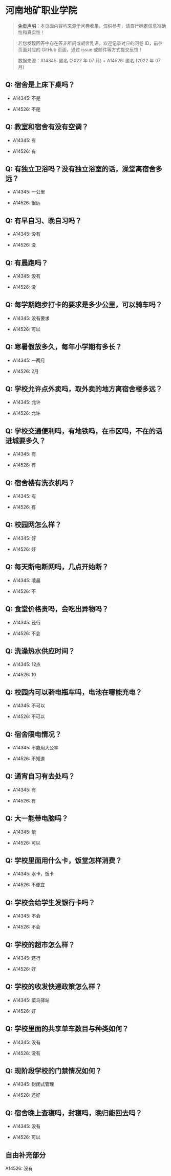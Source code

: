 # 河南地矿职业学院

> [免责声明](https://colleges.chat/#_3)：本页面内容均来源于问卷收集，仅供参考，请自行确定信息准确性和真实性！

> 若您发现回答中存在答非所问或胡言乱语，欢迎记录对应的问卷 ID，前往页面对应的 GitHub 页面，通过 issue 或邮件等方式提交反馈！

> 数据来源：A14345: 匿名 (2022 年 07 月) + A14526: 匿名 (2022 年 07 月)

## Q: 宿舍是上床下桌吗？

- A14345: 不是

- A14526: 不是

## Q: 教室和宿舍有没有空调？

- A14345: 有

- A14526: 有

## Q: 有独立卫浴吗？没有独立浴室的话，澡堂离宿舍多远？

- A14345: 一公里

- A14526: 很远

## Q: 有早自习、晚自习吗？

- A14345: 没有

- A14526: 没

## Q: 有晨跑吗？

- A14345: 没有

- A14526: 没

## Q: 每学期跑步打卡的要求是多少公里，可以骑车吗？

- A14345: 没有要求

- A14526: 可以

## Q: 寒暑假放多久，每年小学期有多长？

- A14345: 一两月

- A14526: 2月

## Q: 学校允许点外卖吗，取外卖的地方离宿舍楼多远？

- A14345: 允许

- A14526: 允许

## Q: 学校交通便利吗，有地铁吗，在市区吗，不在的话进城要多久？

- A14345: 有

- A14526: 有

## Q: 宿舍楼有洗衣机吗？

- A14345: 有

- A14526: 有

## Q: 校园网怎么样？

- A14345: 好

- A14526: 好

## Q: 每天断电断网吗，几点开始断？

- A14345: 凌晨

- A14526: 不

## Q: 食堂价格贵吗，会吃出异物吗？

- A14345: 还行

- A14526: 不会

## Q: 洗澡热水供应时间？

- A14345: 12点

- A14526: 10

## Q: 校园内可以骑电瓶车吗，电池在哪能充电？

- A14345: 不可以

- A14526: 不可以

## Q: 宿舍限电情况？

- A14345: 不能用大公率

- A14526: 不知道

## Q: 通宵自习有去处吗？

- A14345: 有

- A14526: 有

## Q: 大一能带电脑吗？

- A14345: 能

- A14526: 可以

## Q: 学校里面用什么卡，饭堂怎样消费？

- A14345: 水卡，饭卡

- A14526: 不便宜

## Q: 学校会给学生发银行卡吗？

- A14345: 不会

- A14526: 不会

## Q: 学校的超市怎么样？

- A14345: 还行

- A14526: 好

## Q: 学校的收发快递政策怎么样？

- A14345: 菜鸟驿站

- A14526: 好

## Q: 学校里面的共享单车数目与种类如何？

- A14345: 没有

- A14526: 没有

## Q: 现阶段学校的门禁情况如何？

- A14345: 封闭式管理

- A14526: 还好

## Q: 宿舍晚上查寝吗，封寝吗，晚归能回去吗？

- A14345: 没有

- A14526: 可以

## 自由补充部分

A14526: 没有